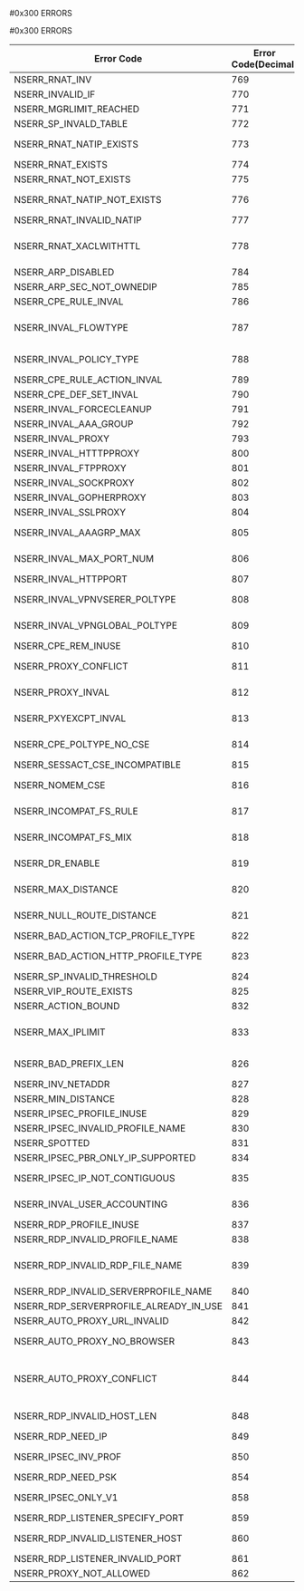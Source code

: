 #0x300 ERRORS

#0x300 ERRORS



<table><thead><tr><th>Error Code</th><th>Error Code(Decimal)</th><th>Error Code(Hex)</th><th>Error Message</th></tr></thead><tbody><tr><td>NSERR_RNAT_INV</td><td>769</td><td>0x301</td><td>Reverse NAT not applicable for default route.</td></tr><tr><td>NSERR_INVALID_IF</td><td>770</td><td>0x302</td><td>Invalid interface name/number.</td></tr><tr><td>NSERR_MGRLIMIT_REACHED</td><td>771</td><td>0x303</td><td>Maximum manager limit reached.</td></tr><tr><td>NSERR_SP_INVALD_TABLE</td><td>772</td><td>0x304</td><td>SP table entries should be in increasing order.</td></tr><tr><td>NSERR_RNAT_NATIP_EXISTS</td><td>773</td><td>0x305</td><td>RNAT to the target network with specified NAT IP already exists.</td></tr><tr><td>NSERR_RNAT_EXISTS</td><td>774</td><td>0x306</td><td>RNAT to the target network already exists.</td></tr><tr><td>NSERR_RNAT_NOT_EXISTS</td><td>775</td><td>0x307</td><td>RNAT to the target network does not exist.</td></tr><tr><td>NSERR_RNAT_NATIP_NOT_EXISTS</td><td>776</td><td>0x308</td><td>RNAT to the target network with specified NAT IP doesnt exist.</td></tr><tr><td>NSERR_RNAT_INVALID_NATIP</td><td>777</td><td>0x309</td><td>NAT IP is not valid.</td></tr><tr><td>NSERR_RNAT_XACLWITHTTL</td><td>778</td><td>0x30a</td><td>Acl with ttl can not be used in NAT64/RNAT/RNAT6/ForwardingSession/LSN rule.</td></tr><tr><td>NSERR_ARP_DISABLED</td><td>784</td><td>0x310</td><td>IP has arp disabled.</td></tr><tr><td>NSERR_ARP_SEC_NOT_OWNEDIP</td><td>785</td><td>0x311</td><td>Secondary can not arp for this IP.</td></tr><tr><td>NSERR_CPE_RULE_INVAL</td><td>786</td><td>0x312</td><td>Invalid rule.</td></tr><tr><td>NSERR_INVAL_FLOWTYPE</td><td>787</td><td>0x313</td><td>Only authorization, audit, VPN session and traffic policies can be bound to aaa user or group.</td></tr><tr><td>NSERR_INVAL_POLICY_TYPE</td><td>788</td><td>0x314</td><td>Response rule is invalid in an authorization policy.</td></tr><tr><td>NSERR_CPE_RULE_ACTION_INVAL</td><td>789</td><td>0x315</td><td>Request action is valid only for request rule.</td></tr><tr><td>NSERR_CPE_DEF_SET_INVAL</td><td>790</td><td>0x316</td><td>Default policy cannot be set.</td></tr><tr><td>NSERR_INVAL_FORCECLEANUP</td><td>791</td><td>0x317</td><td>Invalid forcecleanup value.</td></tr><tr><td>NSERR_INVAL_AAA_GROUP</td><td>792</td><td>0x318</td><td>Invalid authorizationgroup value.</td></tr><tr><td>NSERR_INVAL_PROXY</td><td>793</td><td>0x319</td><td>Invalid allprotocolproxy value.</td></tr><tr><td>NSERR_INVAL_HTTTPPROXY</td><td>800</td><td>0x320</td><td>Invalid HTTP proxy value.</td></tr><tr><td>NSERR_INVAL_FTPPROXY</td><td>801</td><td>0x321</td><td>Invalid FTP proxy value.</td></tr><tr><td>NSERR_INVAL_SOCKPROXY</td><td>802</td><td>0x322</td><td>Invalid SOCKS proxy value.</td></tr><tr><td>NSERR_INVAL_GOPHERPROXY</td><td>803</td><td>0x323</td><td>Invalid GOPHER proxy value.</td></tr><tr><td>NSERR_INVAL_SSLPROXY</td><td>804</td><td>0x324</td><td>Invalid SSL proxy value.</td></tr><tr><td>NSERR_INVAL_AAAGRP_MAX</td><td>805</td><td>0x325</td><td>Max 5 groups can be specified in authorizationgroup.</td></tr><tr><td>NSERR_INVAL_MAX_PORT_NUM</td><td>806</td><td>0x326</td><td>Maximum 16 ports can be specified in httpport.</td></tr><tr><td>NSERR_INVAL_HTTPPORT</td><td>807</td><td>0x327</td><td>Invalid port.</td></tr><tr><td>NSERR_INVAL_VPNVSERER_POLTYPE</td><td>808</td><td>0x328</td><td>Only authentication and traffic policies can be bound to a VPN vserver.</td></tr><tr><td>NSERR_INVAL_VPNGLOBAL_POLTYPE</td><td>809</td><td>0x329</td><td>Only authentication and traffic policies can be bound to VPN global.</td></tr><tr><td>NSERR_CPE_REM_INUSE</td><td>810</td><td>0x32a</td><td>Bound policy cannot be removed.</td></tr><tr><td>NSERR_PROXY_CONFLICT</td><td>811</td><td>0x32b</td><td>Proxy server for all protocols already configured.</td></tr><tr><td>NSERR_PROXY_INVAL</td><td>812</td><td>0x32c</td><td>Domain names allowed only if proxy type is browser</td></tr><tr><td>NSERR_PXYEXCPT_INVAL</td><td>813</td><td>0x32d</td><td>Proxy exception allowed only if proxy type is browser</td></tr><tr><td>NSERR_CPE_POLTYPE_NO_CSE</td><td>814</td><td>0x32e</td><td>Policy type does not support client security expressions in rule</td></tr><tr><td>NSERR_SESSACT_CSE_INCOMPATIBLE</td><td>815</td><td>0x32f</td><td>Session action and rule are incompatible</td></tr><tr><td>NSERR_NOMEM_CSE</td><td>816</td><td>0x330</td><td>Not enough memory while adding client security expressions</td></tr><tr><td>NSERR_INCOMPAT_FS_RULE</td><td>817</td><td>0x331</td><td>File system expressions supported in authorization policy only</td></tr><tr><td>NSERR_INCOMPAT_FS_MIX</td><td>818</td><td>0x332</td><td>Incompatible expressions mixed with file system expressions in rule</td></tr><tr><td>NSERR_DR_ENABLE</td><td>819</td><td>0x333</td><td>Dynamic routing can be enabled on only one IP per subnet</td></tr><tr><td>NSERR_MAX_DISTANCE</td><td>820</td><td>0x334</td><td>Only null interface routes can have distance equal to 255</td></tr><tr><td>NSERR_NULL_ROUTE_DISTANCE</td><td>821</td><td>0x335</td><td>It is not possible to set the administrative distance/cost metric for a null interface route</td></tr><tr><td>NSERR_BAD_ACTION_TCP_PROFILE_TYPE</td><td>822</td><td>0x336</td><td>TCP profile cannot be set to this service type</td></tr><tr><td>NSERR_BAD_ACTION_HTTP_PROFILE_TYPE</td><td>823</td><td>0x337</td><td>HTTP profile cannot be set to this service type</td></tr><tr><td>NSERR_SP_INVALID_THRESHOLD</td><td>824</td><td>0x338</td><td>Invalid base threshold value</td></tr><tr><td>NSERR_VIP_ROUTE_EXISTS</td><td>825</td><td>0x339</td><td>VIP exists for this host route</td></tr><tr><td>NSERR_ACTION_BOUND</td><td>832</td><td>0x340</td><td>Action bound to policy can not be deleted.</td></tr><tr><td>NSERR_MAX_IPLIMIT</td><td>833</td><td>0x341</td><td>Maximum limit for bound IP to this resource record reached, remaining IPs destined for this resource record will be discarded.</td></tr><tr><td>NSERR_BAD_PREFIX_LEN</td><td>826</td><td>0x33a</td><td>Invalid rnat/lsn network prefix len it must be 0-128</td></tr><tr><td>NSERR_INV_NETADDR</td><td>827</td><td>0x33b</td><td>Invalid IPv6 network address</td></tr><tr><td>NSERR_MIN_DISTANCE</td><td>828</td><td>0x33c</td><td>Static route cannot have distance less than 1</td></tr><tr><td>NSERR_IPSEC_PROFILE_INUSE</td><td>829</td><td>0x33d</td><td>Profile is in use by an ip tunnel.</td></tr><tr><td>NSERR_IPSEC_INVALID_PROFILE_NAME</td><td>830</td><td>0x33e</td><td>Invalid profile name.</td></tr><tr><td>NSERR_SPOTTED</td><td>831</td><td>0x33f</td><td>Spotted IP cannot be used here</td></tr><tr><td>NSERR_IPSEC_PBR_ONLY_IP_SUPPORTED</td><td>834</td><td>0x342</td><td>Only IP range is supported</td></tr><tr><td>NSERR_IPSEC_IP_NOT_CONTIGUOUS</td><td>835</td><td>0x343</td><td>Invalid IP range. The IP range does not cover all the IPs for a given subnet mask</td></tr><tr><td>NSERR_INVAL_USER_ACCOUNTING</td><td>836</td><td>0x344</td><td>Invalid userAccounting value. userAccounting value must be a radiusPolicy.</td></tr><tr><td>NSERR_RDP_PROFILE_INUSE</td><td>837</td><td>0x345</td><td>Profile is in use.</td></tr><tr><td>NSERR_RDP_INVALID_PROFILE_NAME</td><td>838</td><td>0x346</td><td>Invalid profile name.</td></tr><tr><td>NSERR_RDP_INVALID_RDP_FILE_NAME</td><td>839</td><td>0x347</td><td>RDP file name should have .rdp extension and some special characters for RDP file name are not supported.</td></tr><tr><td>NSERR_RDP_INVALID_SERVERPROFILE_NAME</td><td>840</td><td>0x348</td><td>Invalid server profile name.</td></tr><tr><td>NSERR_RDP_SERVERPROFILE_ALREADY_IN_USE</td><td>841</td><td>0x349</td><td>Server profile is already in use.</td></tr><tr><td>NSERR_AUTO_PROXY_URL_INVALID</td><td>842</td><td>0x34a</td><td>Invalid Autoproxy URL</td></tr><tr><td>NSERR_AUTO_PROXY_NO_BROWSER</td><td>843</td><td>0x34b</td><td>Autoproxy URL is allowed only if proxy type is Browser.</td></tr><tr><td>NSERR_AUTO_PROXY_CONFLICT</td><td>844</td><td>0x34c</td><td>Both Autoproxy URL and manual proxy parameters (allprotocolproxy, http proxy, ftp proxy, proxy exception list, ...) cannot be configured at same time.</td></tr><tr><td>NSERR_RDP_INVALID_HOST_LEN</td><td>848</td><td>0x350</td><td>Invalid Host length. Atleast 3 characters expected</td></tr><tr><td>NSERR_RDP_NEED_IP</td><td>849</td><td>0x351</td><td>RDP IP is needed</td></tr><tr><td>NSERR_IPSEC_INV_PROF</td><td>850</td><td>0x352</td><td>For IPSEC tunnels, profile name cannot be none</td></tr><tr><td>NSERR_RDP_NEED_PSK</td><td>854</td><td>0x356</td><td>PSK is needed</td></tr><tr><td>NSERR_IPSEC_ONLY_V1</td><td>858</td><td>0x35a</td><td>Responder Only config is supported with IKEv1</td></tr><tr><td>NSERR_RDP_LISTENER_SPECIFY_PORT</td><td>859</td><td>0x35b</td><td>Invalid Listener. Specify Port</td></tr><tr><td>NSERR_RDP_INVALID_LISTENER_HOST</td><td>860</td><td>0x35c</td><td>Invalid Listener. Specify valid host, atleast 3 characters expected</td></tr><tr><td>NSERR_RDP_LISTENER_INVALID_PORT</td><td>861</td><td>0x35d</td><td>Invalid Listener. Specify valid Port</td></tr><tr><td>NSERR_PROXY_NOT_ALLOWED</td><td>862</td><td>0x35e</td><td>Proxy feature not licensed</td></tr></tbody></table>
